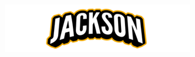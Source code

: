 <div align="center">
  <img src="./assets/images/Jackie.svg" alt="Jackson">
</div>  

<!-- Stuff about you. -->
